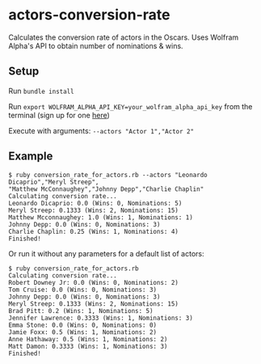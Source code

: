 # actors-conversion-rate
Calculates the conversion rate of actors in the Oscars. Uses Wolfram Alpha's API to obtain number of nominations & wins.

## Setup
Run `bundle install`

Run `export WOLFRAM_ALPHA_API_KEY=your_wolfram_alpha_api_key` from the terminal (sign up for one [here](http://products.wolframalpha.com/api/))

Execute with arguments: `--actors "Actor 1","Actor 2"`

## Example

```
$ ruby conversion_rate_for_actors.rb --actors "Leonardo Dicaprio","Meryl Streep",
"Matthew McConnaughey","Johnny Depp","Charlie Chaplin"
Calculating conversion rate...
Leonardo Dicaprio: 0.0 (Wins: 0, Nominations: 5)
Meryl Streep: 0.1333 (Wins: 2, Nominations: 15)
Matthew Mcconnaughey: 1.0 (Wins: 1, Nominations: 1)
Johnny Depp: 0.0 (Wins: 0, Nominations: 3)
Charlie Chaplin: 0.25 (Wins: 1, Nominations: 4)
Finished!
```

Or run it without any parameters for a default list of actors: 

```
$ ruby conversion_rate_for_actors.rb 
Calculating conversion rate... 
Robert Downey Jr: 0.0 (Wins: 0, Nominations: 2)
Tom Cruise: 0.0 (Wins: 0, Nominations: 3)
Johnny Depp: 0.0 (Wins: 0, Nominations: 3)
Meryl Streep: 0.1333 (Wins: 2, Nominations: 15)
Brad Pitt: 0.2 (Wins: 1, Nominations: 5)
Jennifer Lawrence: 0.3333 (Wins: 1, Nominations: 3)
Emma Stone: 0.0 (Wins: 0, Nominations: 0)
Jamie Foxx: 0.5 (Wins: 1, Nominations: 2)
Anne Hathaway: 0.5 (Wins: 1, Nominations: 2)
Matt Damon: 0.3333 (Wins: 1, Nominations: 3)
Finished! 
```
